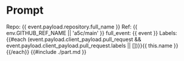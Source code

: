 # Prompt

Repo: {{ event.payload.repository.full_name }}
Ref: {{ env.GITHUB_REF_NAME || 'a5c/main' }}
full_event: {{ event }}
Labels: {{#each (event.payload.client_payload.pull_request && event.payload.client_payload.pull_request.labels || [])}}{{ this.name }} {{/each}}
{{#include ./part.md }}

